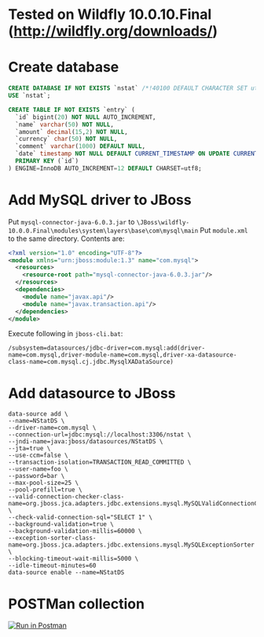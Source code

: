Tested on Wildfly 10.0.10.Final (http://wildfly.org/downloads/)
===

Create database
===
```sql
CREATE DATABASE IF NOT EXISTS `nstat` /*!40100 DEFAULT CHARACTER SET utf8 */;
USE `nstat`;

CREATE TABLE IF NOT EXISTS `entry` (
  `id` bigint(20) NOT NULL AUTO_INCREMENT,
  `name` varchar(50) NOT NULL,
  `amount` decimal(15,2) NOT NULL,
  `currency` char(50) NOT NULL,
  `comment` varchar(1000) DEFAULT NULL,
  `date` timestamp NOT NULL DEFAULT CURRENT_TIMESTAMP ON UPDATE CURRENT_TIMESTAMP,
  PRIMARY KEY (`id`)
) ENGINE=InnoDB AUTO_INCREMENT=12 DEFAULT CHARSET=utf8;
```

Add MySQL driver to JBoss
===
Put `mysql-connector-java-6.0.3.jar` to `\JBoss\wildfly-10.0.0.Final\modules\system\layers\base\com\mysql\main`
Put `module.xml` to the same directory. Contents are:

```xml
<?xml version="1.0" encoding="UTF-8"?>
<module xmlns="urn:jboss:module:1.3" name="com.mysql">
  <resources>
    <resource-root path="mysql-connector-java-6.0.3.jar"/>
  </resources>
  <dependencies>
    <module name="javax.api"/>
    <module name="javax.transaction.api"/>
  </dependencies>
</module>
```

Execute following in `jboss-cli.bat`:

```
/subsystem=datasources/jdbc-driver=com.mysql:add(driver-name=com.mysql,driver-module-name=com.mysql,driver-xa-datasource-class-name=com.mysql.cj.jdbc.MysqlXADataSource)
```

Add datasource to JBoss
===

```
data-source add \
--name=NStatDS \
--driver-name=com.mysql \
--connection-url=jdbc:mysql://localhost:3306/nstat \
--jndi-name=java:jboss/datasources/NStatDS \
--jta=true \
--use-ccm=false \
--transaction-isolation=TRANSACTION_READ_COMMITTED \
--user-name=foo \
--password=bar \
--max-pool-size=25 \
--pool-prefill=true \
--valid-connection-checker-class-name=org.jboss.jca.adapters.jdbc.extensions.mysql.MySQLValidConnectionChecker \
--check-valid-connection-sql="SELECT 1" \
--background-validation=true \
--background-validation-millis=60000 \
--exception-sorter-class-name=org.jboss.jca.adapters.jdbc.extensions.mysql.MySQLExceptionSorter \
--blocking-timeout-wait-millis=5000 \
--idle-timeout-minutes=60
data-source enable --name=NStatDS
```


POSTMan collection
===
[![Run in Postman](https://run.pstmn.io/button.svg)](https://app.getpostman.com/run-collection/747aed0e2a412bfc682f)
